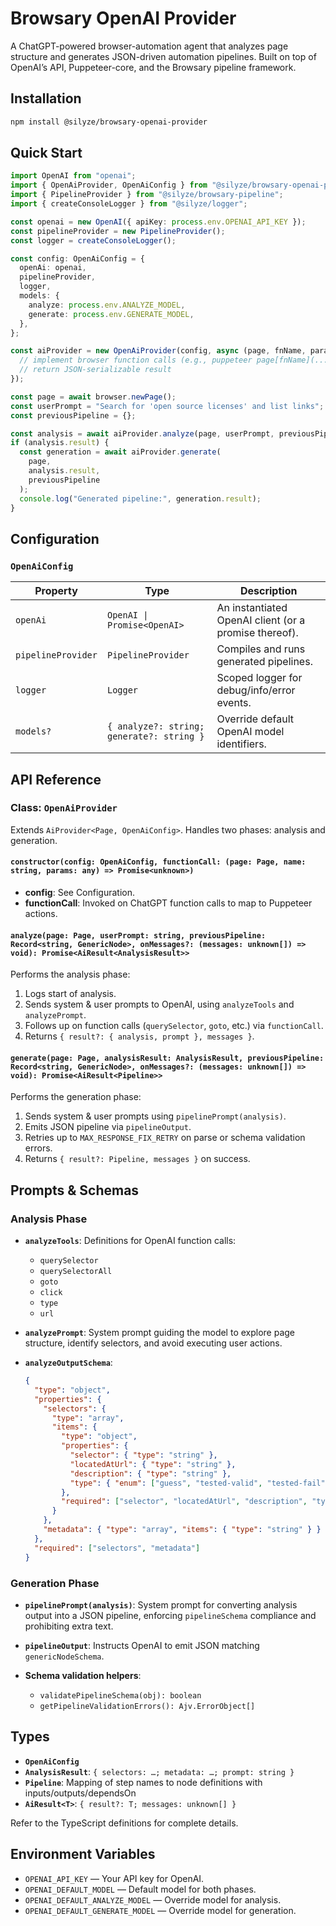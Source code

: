 # Browsary OpenAI Provider

A ChatGPT-powered browser-automation agent that analyzes page structure and generates JSON-driven automation pipelines. Built on top of OpenAI’s API, Puppeteer-core, and the Browsary pipeline framework.

## Installation

```bash
npm install @silyze/browsary-openai-provider
```

## Quick Start

```ts
import OpenAI from "openai";
import { OpenAiProvider, OpenAiConfig } from "@silyze/browsary-openai-provider";
import { PipelineProvider } from "@silyze/browsary-pipeline";
import { createConsoleLogger } from "@silyze/logger";

const openai = new OpenAI({ apiKey: process.env.OPENAI_API_KEY });
const pipelineProvider = new PipelineProvider();
const logger = createConsoleLogger();

const config: OpenAiConfig = {
  openAi: openai,
  pipelineProvider,
  logger,
  models: {
    analyze: process.env.ANALYZE_MODEL,
    generate: process.env.GENERATE_MODEL,
  },
};

const aiProvider = new OpenAiProvider(config, async (page, fnName, params) => {
  // implement browser function calls (e.g., puppeteer page[fnName](...))
  // return JSON-serializable result
});

const page = await browser.newPage();
const userPrompt = "Search for 'open source licenses' and list links";
const previousPipeline = {};

const analysis = await aiProvider.analyze(page, userPrompt, previousPipeline);
if (analysis.result) {
  const generation = await aiProvider.generate(
    page,
    analysis.result,
    previousPipeline
  );
  console.log("Generated pipeline:", generation.result);
}
```

## Configuration

### `OpenAiConfig`

| Property           | Type                                      | Description                                           |
| ------------------ | ----------------------------------------- | ----------------------------------------------------- |
| `openAi`           | `OpenAI \| Promise<OpenAI>`               | An instantiated OpenAI client (or a promise thereof). |
| `pipelineProvider` | `PipelineProvider`                        | Compiles and runs generated pipelines.                |
| `logger`           | `Logger`                                  | Scoped logger for debug/info/error events.            |
| `models?`          | `{ analyze?: string; generate?: string }` | Override default OpenAI model identifiers.            |

## API Reference

### Class: `OpenAiProvider`

Extends `AiProvider<Page, OpenAiConfig>`. Handles two phases: analysis and generation.

#### `constructor(config: OpenAiConfig, functionCall: (page: Page, name: string, params: any) => Promise<unknown>)`

- **config**: See Configuration.
- **functionCall**: Invoked on ChatGPT function calls to map to Puppeteer actions.

#### `analyze(page: Page, userPrompt: string, previousPipeline: Record<string, GenericNode>, onMessages?: (messages: unknown[]) => void): Promise<AiResult<AnalysisResult>>`

Performs the analysis phase:

1. Logs start of analysis.
2. Sends system & user prompts to OpenAI, using `analyzeTools` and `analyzePrompt`.
3. Follows up on function calls (`querySelector`, `goto`, etc.) via `functionCall`.
4. Returns `{ result?: { analysis, prompt }, messages }`.

#### `generate(page: Page, analysisResult: AnalysisResult, previousPipeline: Record<string, GenericNode>, onMessages?: (messages: unknown[]) => void): Promise<AiResult<Pipeline>>`

Performs the generation phase:

1. Sends system & user prompts using `pipelinePrompt(analysis)`.
2. Emits JSON pipeline via `pipelineOutput`.
3. Retries up to `MAX_RESPONSE_FIX_RETRY` on parse or schema validation errors.
4. Returns `{ result?: Pipeline, messages }` on success.

## Prompts & Schemas

### Analysis Phase

- **`analyzeTools`**: Definitions for OpenAI function calls:

  - `querySelector`
  - `querySelectorAll`
  - `goto`
  - `click`
  - `type`
  - `url`

- **`analyzePrompt`**: System prompt guiding the model to explore page structure, identify selectors, and avoid executing user actions.

- **`analyzeOutputSchema`**:

  ```json
  {
    "type": "object",
    "properties": {
      "selectors": {
        "type": "array",
        "items": {
          "type": "object",
          "properties": {
            "selector": { "type": "string" },
            "locatedAtUrl": { "type": "string" },
            "description": { "type": "string" },
            "type": { "enum": ["guess", "tested-valid", "tested-fail"] }
          },
          "required": ["selector", "locatedAtUrl", "description", "type"]
        }
      },
      "metadata": { "type": "array", "items": { "type": "string" } }
    },
    "required": ["selectors", "metadata"]
  }
  ```

### Generation Phase

- **`pipelinePrompt(analysis)`**: System prompt for converting analysis output into a JSON pipeline, enforcing `pipelineSchema` compliance and prohibiting extra text.

- **`pipelineOutput`**: Instructs OpenAI to emit JSON matching `genericNodeSchema`.

- **Schema validation helpers**:

  - `validatePipelineSchema(obj): boolean`
  - `getPipelineValidationErrors(): Ajv.ErrorObject[]`

## Types

- **`OpenAiConfig`**
- **`AnalysisResult`**: `{ selectors: …; metadata: …; prompt: string }`
- **`Pipeline`**: Mapping of step names to node definitions with inputs/outputs/dependsOn
- **`AiResult<T>`**: `{ result?: T; messages: unknown[] }`

Refer to the TypeScript definitions for complete details.

## Environment Variables

- `OPENAI_API_KEY` — Your API key for OpenAI.
- `OPENAI_DEFAULT_MODEL` — Default model for both phases.
- `OPENAI_DEFAULT_ANALYZE_MODEL` — Override model for analysis.
- `OPENAI_DEFAULT_GENERATE_MODEL` — Override model for generation.
